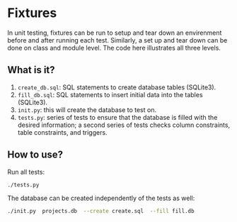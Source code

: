 # Fixtures
In unit testing, fixtures can be run to setup and tear down an envirenment
before and after running each test.  Similarly, a set up and tear down can
be done on class and module level.  The code here illustrates all three
levels.

## What is it?
1. `create_db.sql`: SQL statements to create database tables (SQLite3).
1. `fill_db.sql`: SQL statements to insert initial data into the tables
    (SQLite3).
1. `init.py`: this will create the database to test on.
1. `tests.py`: series of tests to ensure that the database is filled
    with the desired information; a second series of tests checks column
    constraints, table constraints, and triggers.

## How to use?
Run all tests:
```bash
./tests.py
```
The database can be created independently of the tests as well:
```bash
./init.py  projects.db  --create create.sql  --fill fill.db
```
